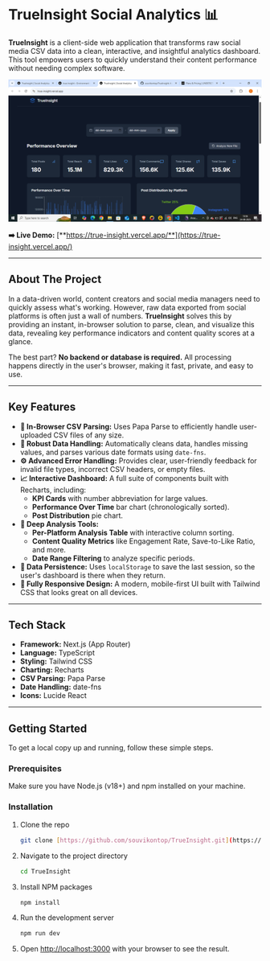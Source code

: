 # TrueInsight Social Analytics 📊

**TrueInsight** is a client-side web application that transforms raw social media CSV data into a clean, interactive, and insightful analytics dashboard. This tool empowers users to quickly understand their content performance without needing complex software.

[![Dashboard preview](public/dashboard-screenshot.png)](https://true-insight.vercel.app/)

**➡️ Live Demo:** [**https://true-insight.vercel.app/**](https://true-insight.vercel.app/)

---

## About The Project

In a data-driven world, content creators and social media managers need to quickly assess what's working. However, raw data exported from social platforms is often just a wall of numbers. **TrueInsight** solves this by providing an instant, in-browser solution to parse, clean, and visualize this data, revealing key performance indicators and content quality scores at a glance.

The best part? **No backend or database is required.** All processing happens directly in the user's browser, making it fast, private, and easy to use.

---

## Key Features

- **📄 In-Browser CSV Parsing:** Uses Papa Parse to efficiently handle user-uploaded CSV files of any size.
- **🧼 Robust Data Handling:** Automatically cleans data, handles missing values, and parses various date formats using `date-fns`.
- **⚙️ Advanced Error Handling:** Provides clear, user-friendly feedback for invalid file types, incorrect CSV headers, or empty files.
- **📈 Interactive Dashboard:** A full suite of components built with Recharts, including:
  - **KPI Cards** with number abbreviation for large values.
  - **Performance Over Time** bar chart (chronologically sorted).
  - **Post Distribution** pie chart.
- **🔬 Deep Analysis Tools:**
  - **Per-Platform Analysis Table** with interactive column sorting.
  - **Content Quality Metrics** like Engagement Rate, Save-to-Like Ratio, and more.
  - **Date Range Filtering** to analyze specific periods.
- **💾 Data Persistence:** Uses `localStorage` to save the last session, so the user's dashboard is there when they return.
- **📱 Fully Responsive Design:** A modern, mobile-first UI built with Tailwind CSS that looks great on all devices.

---

## Tech Stack

- **Framework:** Next.js (App Router)
- **Language:** TypeScript
- **Styling:** Tailwind CSS
- **Charting:** Recharts
- **CSV Parsing:** Papa Parse
- **Date Handling:** date-fns
- **Icons:** Lucide React

---

## Getting Started

To get a local copy up and running, follow these simple steps.

### Prerequisites

Make sure you have Node.js (v18+) and npm installed on your machine.

### Installation

1.  Clone the repo
    ```sh
    git clone [https://github.com/souvikontop/TrueInsight.git](https://github.com/souvikontop/TrueInsight.git)
    ```
2.  Navigate to the project directory
    ```sh
    cd TrueInsight
    ```
3.  Install NPM packages
    ```sh
    npm install
    ```
4.  Run the development server
    ```sh
    npm run dev
    ```
5.  Open [http://localhost:3000](http://localhost:3000) with your browser to see the result.
